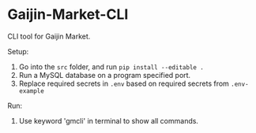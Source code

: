 # Gaijin-Market-CLI
 CLI tool for Gaijin Market.


Setup:
1. Go into the `src` folder, and run `pip install --editable .`
2. Run a MySQL database on a program specified port.
3. Replace required secrets in `.env` based on required secrets from `.env-example`

Run:
1. Use keyword 'gmcli' in terminal to show all commands.
